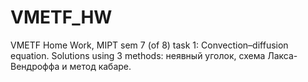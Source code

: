 # VMETF_HW
VMETF Home Work, MIPT sem 7 (of 8)
task 1: Convection–diffusion equation. Solutions using 3 methods: неявный уголок, схема Лакса-Вендроффа и метод кабаре.
